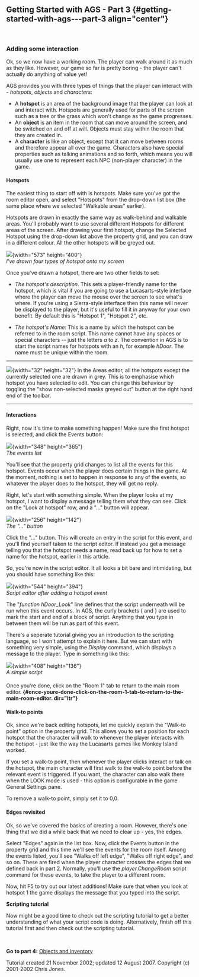 **Getting Started with AGS - Part 3** {#getting-started-with-ags---part-3 align="center"}
-------------------------------------

 

### Adding some interaction

Ok, so we now have a working room. The player can walk around it as much
as they like. However, our game so far is pretty boring - the player
can't actually do anything of value yet!

AGS provides you with three types of things that the player can interact
with - *hotspots*, *objects* and *characters*:

-   A **hotspot** is an area of the background image that the player can
    look at and interact with. Hotspots are generally used for parts of
    the screen such as a tree or the grass which won't change as the
    game progresses.
-   An **object** is an item in the room that can move around the
    screen, and be switched on and off at will. Objects must stay within
    the room that they are created in.
-   A **character** is like an object, except that it can move between
    rooms and therefore appear all over the game. Characters also have
    special properties such as talking animations and so forth, which
    means you will usually use one to represent each NPC
    (non-player character) in the game.

#### Hotspots

The easiest thing to start off with is hotspots. Make sure you've got
the room editor open, and select "Hotspots" from the drop-down list box
(the same place where we selected "Walkable areas" earlier).

Hotspots are drawn in exactly the same way as walk-behind and walkable
areas. You'll probably want to use several different Hotspots for
different areas of the screen. After drawing your first hotspot, change
the Selected Hotspot using the drop-down list above the property grid,
and you can draw in a different colour. All the other hotspots will be
greyed out.

![](images/intro3_1.jpg){width="573" height="400"}\
*I've drawn four types of hotspot onto my screen*

Once you've drawn a hotspot, there are two other fields to set:

-   *The hotspot's description*. This sets a player-friendly name for
    the hotspot, which is vital if you are going to use a
    Lucasarts-style interface where the player can move the mouse over
    the screen to see what's where. If you're using a Sierra-style
    interface then this name will never be displayed to the player, but
    it's useful to fill it in anyway for your own benefit. By default
    this is "Hotspot 1", "Hotspot 2", etc.

-   *The hotspot's Name:* This is a name by which the hotspot can be
    referred to in the room script. This name cannot have any spaces or
    special characters -- just the letters *a* to *z*. The convention in
    AGS is to start the script names for hotspots with an *h*, for
    example *hDoor*. The name must be unique within the room.

  --------------------------------------------------- ------------------------------------------------------------------------------------------------------------------------------------------------------------------------------------------------------------------------------------------------------------------------------------------
  ![](images/icon_info.gif){width="32" height="32"}   In the Areas editor, all the hotspots except the currently selected one are drawn in grey. This is to emphasise which hotspot you have selected to edit. You can change this behaviour by toggling the "show non-selected masks greyed out" button at the right hand end of the toolbar.
  --------------------------------------------------- ------------------------------------------------------------------------------------------------------------------------------------------------------------------------------------------------------------------------------------------------------------------------------------------

#### Interactions

Right, now it's time to make something happen! Make sure the first
hotspot is selected, and click the Events button:

![](images/intro3_2.jpg){width="348" height="365"}\
*The events list*

You'll see that the property grid changes to list all the events for
this hotspot. Events occur when the player does certain things in the
game. At the moment, nothing is set to happen in response to any of the
events, so whatever the player does to the hotspot, they will get no
reply.

Right, let's start with something simple. When the player looks at my
hotspot, I want to display a message telling them what they can see.
Click on the "Look at hotspot" row, and a "..." button will appear.

![](images/intro3_3.jpg){width="256" height="142"}\
*The "..." button*

Click the "..." button. This will create an entry in the script for this
event, and you'll find yourself taken to the script editor. If instead
you get a message telling you that the hotspot needs a name, read back
up for how to set a name for the hotspot, earlier in this article.

So, you're now in the script editor. It all looks a bit bare and
intimidating, but you should have something like this:

![](images/intro3_4.jpg){width="544" height="394"}\
*Script editor after adding a hotspot event*

The "*function hDoor\_Look*" line defines that the script underneath
will be run when this event occurs. In AGS, the curly brackets { and }
are used to mark the start and end of a block of script. Anything that
you type in between them will be run as part of this event.

There's a seperate tutorial giving you an introduction to the scripting
language, so I won't attempt to explain it here. But we can start with
something very simple, using the *Display* command, which displays a
message to the player. Type in something like this:

![](images/intro3_5.jpg){width="408" height="136"}\
*A simple script*

#### <span style="font-weight: 400">Once you're done, click on the "Room 1" tab to return to the main room editor.</span> {#once-youre-done-click-on-the-room-1-tab-to-return-to-the-main-room-editor. dir="ltr"}

#### Walk-to points

Ok, since we're back editing hotspots, let me quickly explain the
"Walk-to point" option in the property grid. This allows you to set a
position for each hotspot that the character will walk to whenever the
player interacts with the hotspot - just like the way the Lucasarts
games like Monkey Island worked.

If you set a walk-to point, then whenever the player clicks interact or
talk on the hotspot, the main character will first walk to the walk-to
point before the relevant event is triggered. If you want, the character
can also walk there when the LOOK mode is used - this option is
configurable in the game General Settings pane.

To remove a walk-to point, simply set it to 0,0.

#### Edges revisited

Ok, so we've covered the basics of creating a room. However, there's one
thing that we did a while back that we need to clear up - yes, the
edges.

Select "Edges" again in the list box. Now, click the Events button in
the property grid and this time we'll see the events for the room
itself. Among the events listed, you'll see "Walks off left edge",
"Walks off right edge", and so on. These are fired when the player
character crosses the edges that we defined back in part 2. Normally,
you'll use the *player.ChangeRoom* script command for these events, to
take the player to a different room.

Now, hit F5 to try out our latest additions! Make sure that when you
look at hotspot 1 the game displays the message that you typed into the
script.

**Scripting tutorial**

Now might be a good time to check out the scripting tutorial to get a
better understanding of what your script code is doing. Alternatively,
finish off this tutorial first and then check out the scripting
tutorial.

 

**Go to part 4:** [Objects and inventory](acintro4)

Tutorial created 21 November 2002; updated 12 August 2007. Copyright (c)
2001-2002 Chris Jones.
